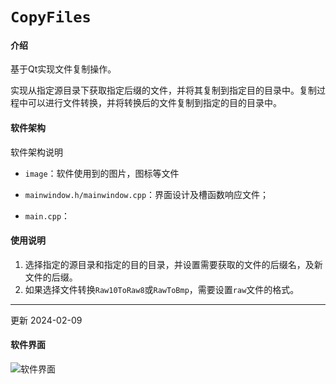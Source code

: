 # `CopyFiles`

#### 介绍
基于Qt实现文件复制操作。

实现从指定源目录下获取指定后缀的文件，并将其复制到指定目的目录中。复制过程中可以进行文件转换，并将转换后的文件复制到指定的目的目录中。

#### 软件架构
软件架构说明

- `image`：软件使用到的图片，图标等文件

- `mainwindow.h/mainwindow.cpp`：界面设计及槽函数响应文件；
- `main.cpp`：

#### 使用说明

1.  选择指定的源目录和指定的目的目录，并设置需要获取的文件的后缀名，及新文件的后缀。
2.  如果选择文件转换`Raw10ToRaw8`或`RawToBmp`，需要设置`raw`文件的格式。

---

更新 2024-02-09

#### 软件界面

![软件界面](https://gitee.com/Innern/typroa-pictures/raw/master/img/软件界面.png)

